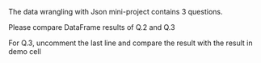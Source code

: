 The data wrangling with Json mini-project contains 3 questions.

Please compare DataFrame results of Q.2 and Q.3

For Q.3, uncomment the last line and compare the result with the result in demo cell 
